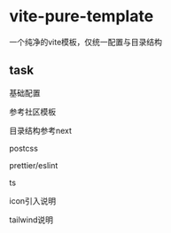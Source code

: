 # vite-pure-template

一个纯净的vite模板，仅统一配置与目录结构

## task

基础配置

参考社区模板

目录结构参考next

postcss

prettier/eslint

ts

icon引入说明

tailwind说明


